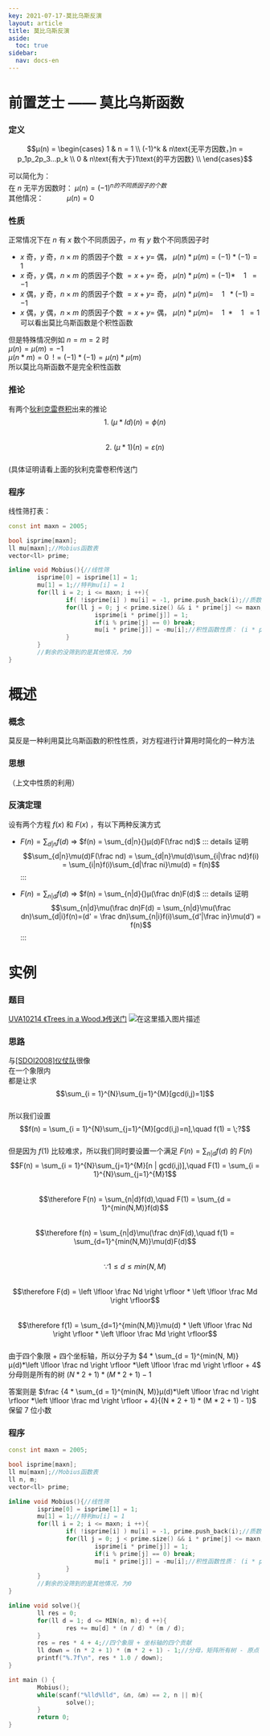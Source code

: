 ```yaml
---
key: 2021-07-17-莫比乌斯反演
layout: article
title: 莫比乌斯反演
aside:
  toc: true
sidebar:
  nav: docs-en
---
```


# 前置芝士 —— 莫比乌斯函数
### 定义

$$μ(n) =
\begin{cases}
1      & n = 1 \\
(-1)^k   & n\text{无平方因数，}n = p_1p_2p_3...p_k \\
0          & n\text{有大于}1\text{的平方因数} \\
\end{cases}$$

可以简化为：  
在 $n$ 无平方因数时： $μ(n) = (-1)^{n的不同质因子的个数}$  
其他情况： $\qquad\;\;\;μ(n) = 0$
### 性质
正常情况下在 $n$ 有 $x$ 数个不同质因子，$m$ 有 $y$ 数个不同质因子时  
- $x$ 奇，$y$ 奇，$n \times m$ 的质因子个数 $= x + y =$ 偶， $μ(n) * μ(m) = (-1) * (-1) = 1$  
- $x$ 奇，$y$ 偶，$n \times m$ 的质因子个数 $= x + y =$ 奇， $μ(n) * μ(m) = (-1) * \quad1 \;\;= -1$  
- $x$ 偶，$y$ 奇，$n \times m$ 的质因子个数 $= x + y =$ 奇， $μ(n) * μ(m) = \quad1 \;\;* (-1) = -1$  
- $x$ 偶，$y$ 偶，$n \times m$ 的质因子个数 $= x + y =$ 偶， $μ(n) * μ(m) = \quad1 \;\;* \quad1 \;\;= 1$  
可以看出莫比乌斯函数是个积性函数

但是特殊情况例如 $n = m = 2$ 时  
$μ(n) = μ(m) = -1$  
$μ(n * m) = 0\;\;!= (-1) * (-1) = μ(n) * μ(m)$  
所以莫比乌斯函数不是完全积性函数  

### 推论
有两个[狄利克雷卷积](http://www.chivas-regal.top/%E6%95%B0%E5%AD%A6/2021/11/16/%E7%8B%84%E5%88%A9%E5%85%8B%E9%9B%B7%E5%8D%B7%E7%A7%AF.html)出来的推论  
$$1.\;(\mu * Id)(n)=\phi(n)$$  
$$2.\;(\mu * 1)(n)=\varepsilon(n)$$  
(具体证明请看上面的狄利克雷卷积传送门

### 程序
线性筛打表：

```cpp
const int maxn = 2005;

bool isprime[maxn];
ll mu[maxn];//Mobius函数表
vector<ll> prime;

inline void Mobius(){//线性筛
        isprime[0] = isprime[1] = 1;
        mu[1] = 1;//特判mu[i] = 1
        for(ll i = 2; i <= maxn; i ++){
                if( !isprime[i] ) mu[i] = -1, prime.push_back(i);//质数的质因子只有自己，所以为-1
                for(ll j = 0; j < prime.size() && i * prime[j] <= maxn; j ++){
                        isprime[i * prime[j]] = 1;
                        if(i % prime[j] == 0) break;
                        mu[i * prime[j]] = -mu[i];//积性函数性质： (i * prime[j])多出来一个质数因数(prime[j])，修正为 (-1) * mu[i]
                }
        }
        //剩余的没筛到的是其他情况，为0
}
```

# 概述
### 概念
莫反是一种利用莫比乌斯函数的积性性质，对方程进行计算用时简化的一种方法
### 思想
（上文中性质的利用）
### 反演定理
设有两个方程 $f(x)$ 和 $F(x)$ ，有以下两种反演方式

- $F(n) = \sum_{d|n}f(d)$ $\Rightarrow$ $f(n) = \sum_{d|n}{}μ(d)F(\frac nd)$
::: details 证明
$$\sum_{d|n}\mu(d)F(\frac nd) = \sum_{d|n}\mu(d)\sum_{i|\frac nd}f(i) = \sum_{i|n}f(i)\sum_{d|\frac ni}\mu(d) = f(n)$$
:::

- $F(n) = \sum_{n|d}f(d)$ $\Rightarrow$ $f(n) = \sum_{n|d}{}μ(\frac dn)F(d)$
::: details 证明
$$\sum_{n|d}\mu(\frac dn)F(d) = \sum_{n|d}\mu(\frac dn)\sum_{d|i}f(n)=(d' = \frac dn)\sum_{n|i}f(i)\sum_{d'|\frac in}\mu(d') = f(n)$$
:::

# 实例
### 题目
[UVA10214 《Trees in a Wood.》传送门](https://vjudge.net/problem/UVA-10214)
![在这里插入图片描述](https://img-blog.csdnimg.cn/20210606161231327.png?x-oss-process=image/watermark,type_ZmFuZ3poZW5naGVpdGk,shadow_10,text_aHR0cHM6Ly9ibG9nLmNzZG4ubmV0L1Nub3B6WXo=,size_16,color_FFFFFF,t_70)
### 思路
与[[SDOI2008]仪仗队](https://www.luogu.com.cn/problem/P2158)很像  
在一个象限内   
都是让求  
$$\sum_{i = 1}^{N}\sum_{j=1}^{M}[gcd(i,j)=1]$$  
所以我们设置  
$$f(n) = \sum_{i = 1}^{N}\sum_{j=1}^{M}[gcd(i,j)=n],\quad f(1) = \;?$$  
但是因为 $f(1)$ 比较难求，所以我们同时要设置一个满足 $F(n) = \sum_{n|d}f(d)$ 的 $F(n)$  
$$F(n) = \sum_{i = 1}^{N}\sum_{j=1}^{M}[n | gcd(i,j)],\quad F(1) =  \sum_{i = 1}^{N}\sum_{j=1}^{M}1$$  
$$\therefore F(n) = \sum_{n|d}f(d),\quad F(1) = \sum_{d = 1}^{min(N,M)}f(d)$$  
$$\therefore f(n) = \sum_{n|d}\mu(\frac dn)F(d),\quad f(1) = \sum_{d=1}^{min(N,M)}\mu(d)F(d)$$  
$$\because 1 \le d \le min(N, M)$$  
$$\therefore F(d) = \left \lfloor \frac Nd \right \rfloor * \left \lfloor \frac Md \right \rfloor$$  
$$\therefore f(1) = \sum_{d=1}^{min(N,M)}\mu(d) * \left \lfloor \frac Nd \right \rfloor * \left \lfloor \frac Md \right \rfloor$$  
由于四个象限 + 四个坐标轴，所以分子为 $4 * \sum_{d = 1}^{min(N, M)}μ(d)*\left \lfloor \frac nd \right \rfloor *\left \lfloor \frac md \right \rfloor + 4$  
分母则是所有的树 $(N * 2 + 1) * (M * 2 + 1) - 1$  

答案则是 $\frac {4 * \sum_{d = 1}^{min(N, M)}μ(d)*\left \lfloor \frac nd \right \rfloor *\left \lfloor \frac md \right \rfloor + 4}{(N * 2 + 1) * (M * 2 + 1) - 1}$ 保留 $7$ 位小数
### 程序
```cpp
const int maxn = 2005;

bool isprime[maxn];
ll mu[maxn];//Mobius函数表
ll n, m;
vector<ll> prime;

inline void Mobius(){//线性筛
        isprime[0] = isprime[1] = 1;
        mu[1] = 1;//特判mu[i] = 1
        for(ll i = 2; i <= maxn; i ++){
                if( !isprime[i] ) mu[i] = -1, prime.push_back(i);//质数的质因子只有自己，所以为-1
                for(ll j = 0; j < prime.size() && i * prime[j] <= maxn; j ++){
                        isprime[i * prime[j]] = 1;
                        if(i % prime[j] == 0) break;
                        mu[i * prime[j]] = -mu[i];//积性函数性质： (i * prime[j])多出来一个质数因数(prime[j])，修正为 (-1) * mu[i]
                }
        }
        //剩余的没筛到的是其他情况，为0
}

inline void solve(){
        ll res = 0;
        for(ll d = 1; d <= MIN(n, m); d ++){
                res += mu[d] * (n / d) * (m / d);
        }
        res = res * 4 + 4;//四个象限 + 坐标轴的四个贡献
        ll down = (n * 2 + 1) * (m * 2 + 1) - 1;//分母，矩阵所有树 - 原点
        printf("%.7f\n", res * 1.0 / down);
}

int main () {
        Mobius();
        while(scanf("%lld%lld", &n, &m) == 2, n || m){
                solve();
        }
        return 0;
}
```

